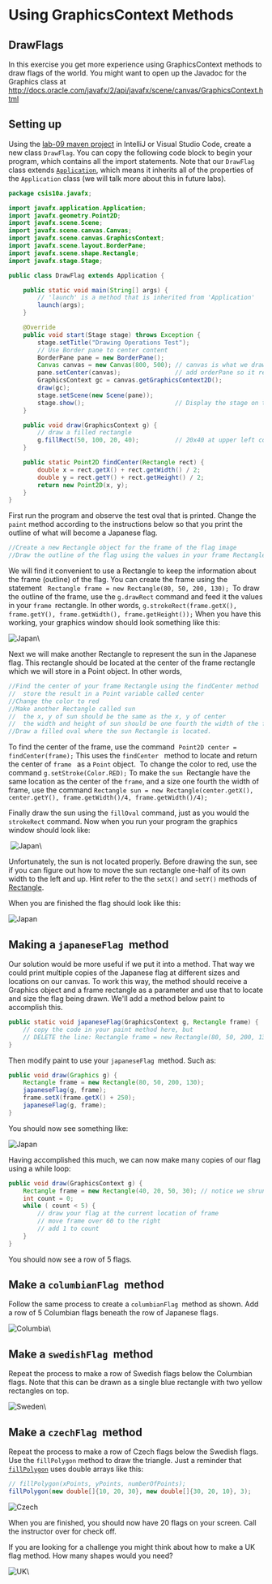 # Using GraphicsContext Methods

## DrawFlags

In this exercise you get more experience using GraphicsContext methods to draw flags of the world. You might want to open up the Javadoc for
the Graphics class at <http://docs.oracle.com/javafx/2/api/javafx/scene/canvas/GraphicsContext.html>

## Setting up

Using the [lab-09 maven project](https://github.com/mpc-csis/csis10a-lab-09) in IntelliJ or Visual Studio Code, create a new class `DrawFlag`. You can copy the following code block to begin your program, which contains all the import
statements. Note that our `DrawFlag ` class extends [`Application`](http://docs.oracle.com/javafx/2/api/javafx/application/Application.html), which means it inherits all of the properties of the `Application` class (we will talk more about this in future labs).

```java
package csis10a.javafx;

import javafx.application.Application;
import javafx.geometry.Point2D;
import javafx.scene.Scene;
import javafx.scene.canvas.Canvas;
import javafx.scene.canvas.GraphicsContext;
import javafx.scene.layout.BorderPane;
import javafx.scene.shape.Rectangle;
import javafx.stage.Stage;

public class DrawFlag extends Application {

    public static void main(String[] args) {
        // 'launch' is a method that is inherited from 'Application'
        launch(args);
    }

    @Override
    public void start(Stage stage) throws Exception {
        stage.setTitle("Drawing Operations Test");
        // Use Border pane to center content
        BorderPane pane = new BorderPane();
        Canvas canvas = new Canvas(800, 500); // canvas is what we draw our pictures on
        pane.setCenter(canvas);               // add orderPane so it resizes correctly
        GraphicsContext gc = canvas.getGraphicsContext2D();
        draw(gc);
        stage.setScene(new Scene(pane));
        stage.show();                         // Display the stage on the screen
    }

    public void draw(GraphicsContext g) {
        // draw a filled rectangle
        g.fillRect(50, 100, 20, 40);          // 20x40 at upper left corner (50,100)
    }

    public static Point2D findCenter(Rectangle rect) {
        double x = rect.getX() + rect.getWidth() / 2;
        double y = rect.getY() + rect.getHeight() / 2;
        return new Point2D(x, y);
    }
}           
```
                

First run the program and observe the test oval that is printed. Change the `paint` method according to the instructions below so that you print the outline of what will become a Japanese flag. 

```java
//Create a new Rectangle object for the frame of the flag image
//Draw the outline of the flag using the values in your frame Rectangle
```


We will find it convenient to use a Rectangle to keep the information about the frame (outline) of the flag. You can create the frame using the statement   `Rectangle frame = new Rectangle(80, 50, 200, 130); `To draw the outline of the frame, use the `g.drawRect` command and feed it the values in your `frame `rectangle. In other words, `g.strokeRect(frame.getX(), frame.getY(), frame.getWidth(), frame.getHeight());` When you have this working, your graphics window should look something like
this:

![Japan](src/site/assets/images/japan2.jpg)\

Next we will make another Rectangle to represent the sun in the Japanese flag. This rectangle should be located at the center of the frame rectangle which we will store in a Point object. In other words,

```java
//Find the center of your frame Rectangle using the findCenter method
//  store the result in a Point variable called center
//Change the color to red
//Make another Rectangle called sun
//  the x, y of sun should be the same as the x, y of center
//  the width and height of sun should be one fourth the width of the frame Rectangle
//Draw a filled oval where the sun Rectangle is located.
```

To find the center of the frame, use the command  `Point2D center = findCenter(frame);` This uses the `findCenter ` method to locate and return the center of `frame ` as a ` Point ` object.  To change the color to red, use the command `g.setStroke(Color.RED);` To make the `sun `Rectangle have the same location as the center of the `frame`, and a size one fourth the width of frame, use the command `Rectangle sun = new Rectangle(center.getX(), center.getY(), frame.getWidth()/4, frame.getWidth()/4);`

Finally draw the sun using the `fillOval` command, just as you would the `strokeRect` command. Now when you run your program the graphics window should look like:

 ![Japan](src/site/assets/images/japan1.jpg)\

Unfortunately, the sun is not located properly. Before drawing the sun, see if you can figure out how to move the sun rectangle one-half of its own width to the left and up. Hint refer to the the `setX()` and `setY()` methods of [Rectangle](http://docs.oracle.com/javafx/2/api/javafx/scene/shape/Rectangle.html).


When you are finished the flag should look like this:

![Japan](src/site/assets/images/japan.jpg)


## Making a `japaneseFlag `method

Our solution would be more useful if we put it into a method. That way we could print multiple copies of the Japanese flag at different sizes and locations on our canvas. To work this way, the method should receive a Graphics object and a frame rectangle as a parameter and use that to locate and size the flag being drawn. We'll add a method below paint to accomplish this.

```java
public static void japaneseFlag(GraphicsContext g, Rectangle frame) {
    // copy the code in your paint method here, but 
    // DELETE the line: Rectangle frame = new Rectangle(80, 50, 200, 130); after you paste it
}
```

Then modify paint to use your `japaneseFlag `method. Such as:

```java
public void draw(Graphics g) {
    Rectangle frame = new Rectangle(80, 50, 200, 130);
    japaneseFlag(g, frame);
    frame.setX(frame.getX() + 250);
    japaneseFlag(g, frame);
}
```

You should now see something like:

![Japan](src/site/assets/images/japan3.jpg)

Having accomplished this much, we can now make many copies of our flag using a while loop:

```java
public void draw(GraphicsContext g) {
    Rectangle frame = new Rectangle(40, 20, 50, 30); // notice we shrunk the flag
    int count = 0;
    while ( count < 5) {
        // draw your flag at the current location of frame
        // move frame over 60 to the right
        // add 1 to count
    }
}
```

You should now see a row of 5 flags.

## Make a `columbianFlag `method

Follow the same process to create a `columbianFlag `method as shown. Add a row of 5 Columbian flags beneath the row of Japanese flags.

![Columbia](src/site/assets/images/columbia.jpg)\

## Make a `swedishFlag `method

Repeat the process to make a row of Swedish flags below the Columbian flags. Note that this can be drawn as a single blue rectangle with two yellow rectangles on top.

![Sweden](src/site/assets/images/sweden.jpg)\


## Make a `czechFlag `method

Repeat the process to make a row of Czech flags below the Swedish flags. Use the `fillPolygon` method to draw the triangle. Just a reminder that [`fillPolygon`](http://docs.oracle.com/javafx/2/api/javafx/scene/canvas/GraphicsContext.html#fillPolygon(double%5B%5D,%20double%5B%5D,%20int)) uses double arrays like this:

```java
// fillPolygon(xPoints, yPoints, numberOfPoints);
fillPolygon(new double[]{10, 20, 30}, new double[]{30, 20, 10}, 3);
```
                
![Czech](src/site/assets/images/czech.jpg)


When you are finished, you should now have 20 flags on your screen. Call the instructor over for check off.

If you are looking for a challenge you might think about how to make a UK flag method. How many shapes would you need?

![UK](src/site/assets/images/uk.jpg)\
